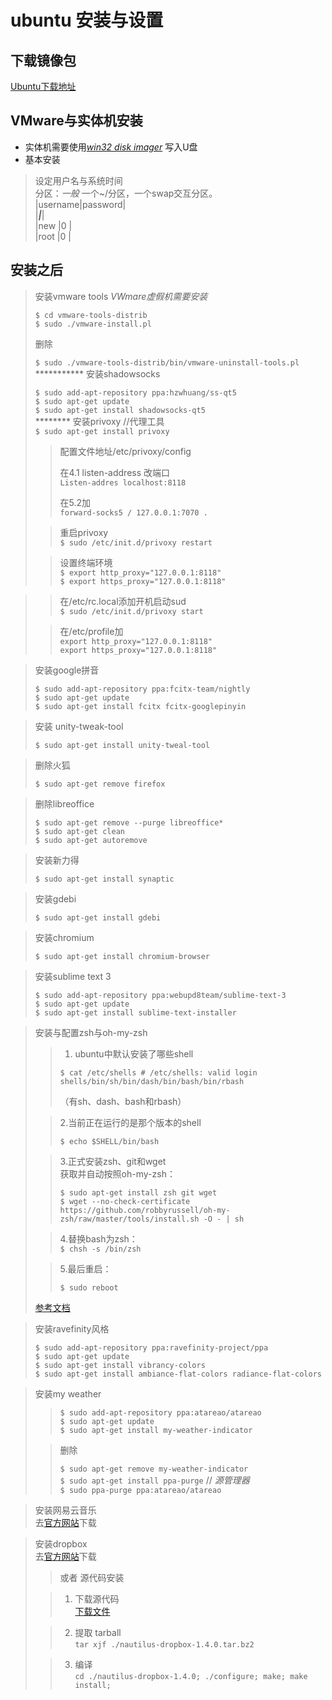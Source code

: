 # ubuntu 安装与设置
## 下载镜像包
[Ubuntu下载地址](http://www.ubuntu.com/download/desktop)
## VMware与实体机安装
* 实体机需要使用[*win32 disk imager*](https://sourceforge.net/projects/win32diskimager/files/Archive/)
写入U盘
* 基本安装  
>设定用户名与系统时间  
>分区：*一般* 一个~/分区，一个swap交互分区。  
|username|password|  
|***|***|  
|new     |0       |  
|root    |0       |


## 安装之后



>安装vmware tools *VWmare虚假机需要安装*  
>
>`$ cd vmware-tools-distrib`  
>`$ sudo ./vmware-install.pl ` 	
>
>删除	  
>
>	`$ sudo ./vmware-tools-distrib/bin/vmware-uninstall-tools.pl`
\***********
>安装shadowsocks  
>
>`$ sudo add-apt-repository ppa:hzwhuang/ss-qt5`  
>`$ sudo apt-get update`  
>`$ sudo apt-get install shadowsocks-qt5`  
\********
>安装privoxy //代理工具  
>`$ sudo apt-get install privoxy`  
> 
>>配置文件地址/etc/privoxy/config   
>>
>>在4.1 listen-address 改端口  
>>`Listen-addres localhost:8118`  
>>
>>在5.2加  
>>`forward-socks5 / 127.0.0.1:7070 .`  
>
>>重启privoxy   
>>`$ sudo /etc/init.d/privoxy restart`  
>
>>设置终端环境  
>>`$ export http_proxy="127.0.0.1:8118"`	
>>`$ export https_proxy="127.0.0.1:8118"`  

>>在/etc/rc.local添加开机启动sud  
>>`$ sudo /etc/init.d/privoxy start`  
> 
>>在/etc/profile加   
>>`export http_proxy="127.0.0.1:8118"`  
>>`export https_proxy="127.0.0.1:8118"`  

>安装google拼音  
>
>`$ sudo add-apt-repository ppa:fcitx-team/nightly`  
>`$ sudo apt-get update`  
>`$ sudo apt-get install fcitx fcitx-googlepinyin`  

>安装 unity-tweak-tool  
>
>`$ sudo apt-get install unity-tweal-tool`  

>删除火狐  
>  
> ``$ sudo apt-get remove firefox``  

> 删除libreoffice  
> 
> `$ sudo apt-get remove --purge libreoffice*`   
> `$ sudo apt-get clean`  
> `$ sudo apt-get autoremove`  



> 安装新力得  
>
>`$ sudo apt-get install synaptic`   

>安装gdebi  
>
> `$ sudo apt-get install gdebi`  

>安装chromium  
>
>`$ sudo apt-get install chromium-browser`  

>安装sublime text 3  
>  
>`$ sudo add-apt-repository ppa:webupd8team/sublime-text-3`  
>`$ sudo apt-get update`  
>`$ sudo apt-get install sublime-text-installer`  

		
> 安装与配置zsh与oh-my-zsh  
>  
>>1. ubuntu中默认安装了哪些shell   
>>  
>>`$ cat /etc/shells # /etc/shells: valid login shells/bin/sh/bin/dash/bin/bash/bin/rbash`  
>>
>>（有sh、dash、bash和rbash）  
>	
>>2.当前正在运行的是那个版本的shell   
>> 
>>`$ echo $SHELL/bin/bash`   
>
>>3.正式安装zsh、git和wget   
>>获取并自动按照oh-my-zsh：    
>>
>>`$ sudo apt-get install zsh git wget`    
>>`$ wget --no-check-certificate https://github.com/robbyrussell/oh-my-zsh/raw/master/tools/install.sh -O - | sh`    
>
>>4.替换bash为zsh：  
>>`$ chsh -s /bin/zsh`  
>
>>5.最后重启：  
>>  
>>`$ sudo reboot`   
>
>[参考文档](http://www.jianshu.com/p/546effd99c35)


>安装ravefinity风格  
>
>`$ sudo add-apt-repository ppa:ravefinity-project/ppa`   
>`$ sudo apt-get update`    
>`$ sudo apt-get install vibrancy-colors`     
>`$ sudo apt-get install ambiance-flat-colors radiance-flat-colors`    

>安装my weather  
>
>>`$ sudo add-apt-repository ppa:atareao/atareao`   
>>`$ sudo apt-get update`   
>>`$ sudo apt-get install my-weather-indicator`   
>
>>删除   
>>
>>`$ sudo apt-get remove my-weather-indicator`   
>>`$ sudo apt-get install ppa-purge` // *源管理器*   
>>`$ sudo ppa-purge ppa:atareao/atareao`  


>安装网易云音乐  
>去[官方网站](http://music.163.com/#/download)下载  

>安装dropbox  
>去[官方网站](https://www.dropbox.com/install?os=lnx)下载  
>
>>或者 源代码安装  
>
>>1. 下载源代码  
>>[下载文件](https://www.dropbox.com/download?dl=packages/nautilus-dropbox-1.4.0.tar.bz2)  
>
>>2. 提取 tarball   
>>`tar xjf ./nautilus-dropbox-1.4.0.tar.bz2`  
>
>>3. 编译  
>>`cd ./nautilus-dropbox-1.4.0; ./configure; make; make install;`  

